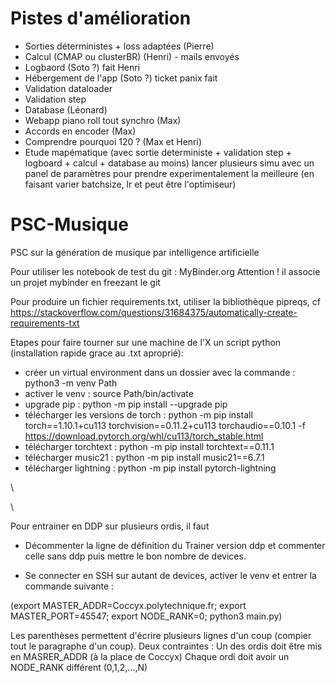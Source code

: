 # Pistes d'amélioration
- Sorties déterministes + loss adaptées (Pierre)
- Calcul (CMAP ou clusterBR) (Henri) - mails envoyés
- Logbaord (Soto ?) fait Henri
- Hébergement de l'app (Soto ?) ticket panix fait
- Validation dataloader
- Validation step
- Database (Léonard)
- Webapp piano roll tout synchro (Max)
- Accords en encoder (Max)
- Comprendre pourquoi 120 ? (Max et Henri)
- Etude mapématique (avec sortie deterministe + validation step + logboard + calcul + database  au moins) lancer plusieurs simu avec un panel de paramètres pour prendre experimentalement la meilleure (en faisant varier batchsize, lr et peut être l'optimiseur)




# PSC-Musique
PSC sur la génération de musique par intelligence artificielle

Pour utiliser les notebook de test du git : MyBinder.org Attention ! il associe un projet mybinder en freezant le git

Pour produire un fichier requirements.txt, utiliser la bibliothèque pipreqs, cf https://stackoverflow.com/questions/31684375/automatically-create-requirements-txt


Etapes pour faire tourner sur une machine de l'X un script python (installation rapide grace au .txt aproprié):
- créer un virtual environment dans un dossier avec la commande : python3 -m venv Path
- activer le venv : source Path/bin/activate
- upgrade pip : python -m pip install --upgrade pip
- télécharger les versions de torch : python -m pip install torch==1.10.1+cu113 torchvision==0.11.2+cu113 torchaudio==0.10.1 -f https://download.pytorch.org/whl/cu113/torch_stable.html
- télécharger torchtext : python -m pip install torchtext==0.11.1
- télécharger music21 : python -m pip install music21==6.7.1
- télécharger lightning : python -m pip install pytorch-lightning


\\

\\


Pour entrainer en DDP sur plusieurs ordis, il faut
- Décommenter la ligne de définition du Trainer version ddp et commenter celle sans ddp puis mettre le bon nombre de devices.


- Se connecter en SSH sur autant de devices, activer le venv et entrer la commande suivante :

(export MASTER_ADDR=Coccyx.polytechnique.fr;
export MASTER_PORT=45547;
export NODE_RANK=0;
python3 main.py)

Les parenthèses permettent d'écrire plusieurs lignes d'un coup (compier tout le paragraphe d'un coup). Deux contraintes :
Un des ordis doit être mis en MASRER_ADDR (à la place de Coccyx)
Chaque ordi doit avoir un NODE_RANK différent (0,1,2,...,N)
